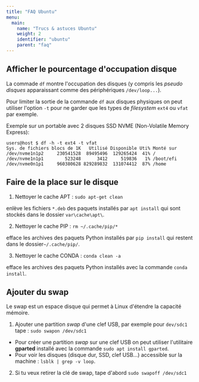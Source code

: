 ```yaml
---
title: "FAQ Ubuntu"
menu:
  main:
    name: "Trucs & astuces Ubuntu"
    weight: 2
    identifier: "ubuntu"
    parent: "faq"
---
```


## Afficher le pourcentage d'occupation disque

La commade `df` montre l'occupation des disques (y compris les *pseudo disques* apparaissant comme des périphériques `/dev/loop...`). 

Pour limiter la sortie de la commande `df` aux disques physiques on peut utiliser l'option `-t` pour ne garder que les types de *filesystem*   `ext4` ou `vfat` par exemple.

Exemple sur un portable avec 2 disques SSD NVME (Non-Volatile Memory Express):

    users@host $ df -h -t ext4 -t vfat
    Sys. de fichiers blocs de 1K   Utilisé Disponible Uti% Monté sur
    /dev/nvme1n1p2     230541528  89495496  129265424  41% /
    /dev/nvme1n1p1        523248      3412     519836   1% /boot/efi
    /dev/nvme0n1p1     960380628 829289832  131074412  87% /home


## Faire de la place sur le disque

1. Nettoyer le cache APT : `sudo apt-get clean`

enlève les fichiers `*.deb` des paquets installés par `apt install` qui sont stockés dans le dossier `var\cache\apt\`.


2. Nettoyer le cache PIP : `rm ~/.cache/pip/*`

efface les archives des paquets Python installés par `pip install` qui restent dans le dossier`~/.cache/pip/`.

3. Nettoyer le cache CONDA : `conda clean -a`

efface les archives des paquets Python installés avec la commande `conda install`.

## Ajouter du swap

Le swap est un espace disque qui permet à Linux d'étendre la capacité mémoire.

1. Ajouter une partition *swap* d'une clef USB, par exemple pour `dev/sdc1` tape : `sudo swapon /dev/sdc1`

- Pour créer une partition *swap* sur une clef USB on peut utiliser l'utilitaire **gparted** installé avec la commande `sudo apt install gparted`.
- Pour voir les disques (disque dur, SSD, clef USB...) accessible sur la machine : `lsblk | grep -v loop`.

2. Si tu veux retirer la clé de swap, tape d'abord `sudo swapoff /dev/sdc1`

